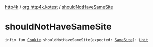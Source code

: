 [http4k](../index.md) / [org.http4k.kotest](index.md) / [shouldNotHaveSameSite](./should-not-have-same-site.md)

# shouldNotHaveSameSite

`infix fun `[`Cookie`](../org.http4k.core.cookie/-cookie/index.md)`.shouldNotHaveSameSite(expected: `[`SameSite`](../org.http4k.core.cookie/-same-site/index.md)`): `[`Unit`](https://kotlinlang.org/api/latest/jvm/stdlib/kotlin/-unit/index.html)